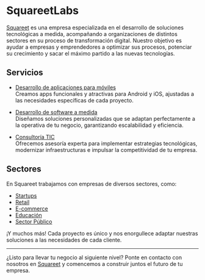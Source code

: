 # SquareetLabs

[Squareet](https://squareet.com) es una empresa especializada en el desarrollo de soluciones tecnológicas a medida, acompañando a organizaciones de distintos sectores en su proceso de transformación digital. Nuestro objetivo es ayudar a empresas y emprendedores a optimizar sus procesos, potenciar su crecimiento y sacar el máximo partido a las nuevas tecnologías.

## Servicios

- [Desarrollo de aplicaciones para móviles](https://squareet.com/desarrollo-de-aplicaciones-para-moviles)  
  Creamos apps funcionales y atractivas para Android y iOS, ajustadas a las necesidades específicas de cada proyecto.

- [Desarrollo de software a medida](https://squareet.com/desarrollo-de-software)  
  Diseñamos soluciones personalizadas que se adaptan perfectamente a la operativa de tu negocio, garantizando escalabilidad y eficiencia.

- [Consultoría TIC](https://squareet.com/consultoria)  
  Ofrecemos asesoría experta para implementar estrategias tecnológicas, modernizar infraestructuras e impulsar la competitividad de tu empresa.

## Sectores

En Squareet trabajamos con empresas de diversos sectores, como:

- [Startups](https://squareet.com/sectores/startups)  
- [Retail](https://squareet.com/sectores/retail)  
- [E-commerce](https://squareet.com/sectores/ecommerce)  
- [Educación](https://squareet.com/sectores/educacion)  
- [Sector Público](https://squareet.com/sectores/sector-publico)  

¡Y muchos más! Cada proyecto es único y nos enorgullece adaptar nuestras soluciones a las necesidades de cada cliente.

---

¿Listo para llevar tu negocio al siguiente nivel? Ponte en contacto con nosotros en [Squareet](https://squareet.com) y comencemos a construir juntos el futuro de tu empresa.
